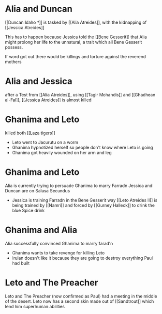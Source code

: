 # Alia and Duncan
[[Duncan Idaho †]] is tasked by [[Alia Atreides]], with the kidnapping of [[Jessica Atreides]] 

This has to happen because Jessica told the [[Bene Gesserit]] that Alia might prolong her life to the unnatural, a trait which all Bene Gesserit  possess.

If word got out there would be killings and torture against the reverend mothers 

# Alia and Jessica
after a Test from [[Alia Atreides]], using [[Tagir Mohandis]] and [[Ghadhean al-Fal]], [[Jessica Atreides]] is almost killed

# Ghanima and Leto
killed both [[Laza tigers]]
- Leto went to Jacurutu on a worm
- Ghanima hypnotized herself so people don't know where Leto is going
- Ghanima got heavily wounded on her arm and leg
# Ghanima and Leto
Alia is currently trying to persuade Ghanima to marry Farradn
Jessica and Duncan are on Salusa Secundus
- Jessica is training Farradn in the Bene Gesserit way
[[Leto Atreides II]] is being trained by [[Namri]] and forced by [[Gurney Halleck]] to drink the blue Spice drink

# Ghanima and Alia
Alia successfully convinced Ghanima to marry farad'n
- Ghanima wants to take revenge for killing Leto
- Irulan doesn't like it because they are going to destroy everything Paul had built

# Leto and The Preacher
Leto and The Preacher (now confirmed as Paul) had a meeting in the middle of the desert.
Leto now has a second skin made out of [[Sandtrout]] which lend him superhuman abilities 